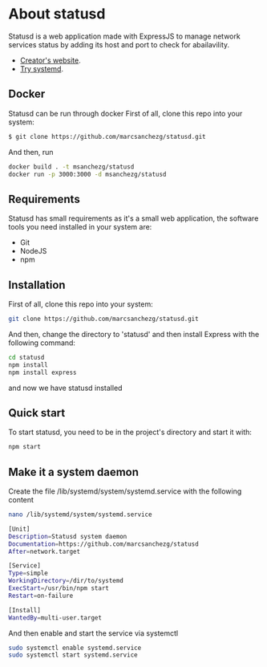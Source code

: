 # About statusd

Statusd is a web application made with ExpressJS to manage network services status by adding its host and port to check for abailavility.

- [Creator's website](https://www.marcsanchezg.com).
- [Try systemd](https://systemd.marcsanchezg.com).

## Docker

Statusd can be run through docker
First of all, clone this repo into your system:
```bash
$ git clone https://github.com/marcsanchezg/statusd.git
```
And then, run
```bash
docker build . -t msanchezg/statusd
docker run -p 3000:3000 -d msanchezg/statusd
```

## Requirements

Statusd has small requirements as it's a small web application, the software tools you need installed in your system are:
- Git
- NodeJS
- npm

## Installation

First of all, clone this repo into your system:
```bash
git clone https://github.com/marcsanchezg/statusd.git
```

And then, change the directory to 'statusd' and then install Express with the following command:

```bash
cd statusd
npm install
npm install express
```

and now we have statusd installed

## Quick start

To start statusd, you need to be in the project's directory and start it with:
```bash
npm start
```

## Make it a system daemon

Create the file /lib/systemd/system/systemd.service with the following content
```bash
nano /lib/systemd/system/systemd.service

[Unit]
Description=Statusd system daemon
Documentation=https://github.com/marcsanchezg/statusd
After=network.target

[Service]
Type=simple
WorkingDirectory=/dir/to/systemd
ExecStart=/usr/bin/npm start
Restart=on-failure

[Install]
WantedBy=multi-user.target
```
And then enable and start the service via systemctl
```bash
sudo systemctl enable systemd.service
sudo systemctl start systemd.service
```
